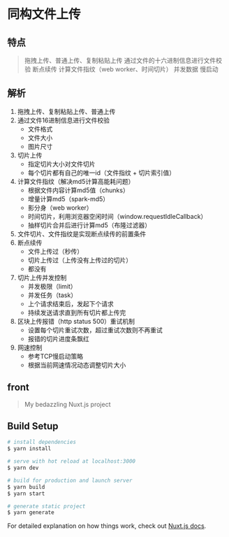 # 同构文件上传

## 特点
> 拖拽上传、普通上传、复制粘贴上传
> 通过文件的十六进制信息进行文件校验
> 断点续传
> 计算文件指纹（web worker、时间切片）
> 并发数据
> 慢启动

## 解析
1. 拖拽上传、复制粘贴上传、普通上传
2. 通过文件16进制信息进行文件校验
   - 文件格式
   - 文件大小
   - 图片尺寸
3. 切片上传
   - 指定切片大小对文件切片
   - 每个切片都有自己的唯一id（文件指纹 + 切片索引值）
4. 计算文件指纹（解决md5计算高能耗问题）
   - 根据文件内容计算md5值（chunks）
   - 增量计算md5（spark-md5）
   - 影分身（web worker）
   - 时间切片，利用浏览器空闲时间（window.requestIdleCallback）
   - 抽样切片合并后进行计算md5（布隆过滤器）
5. 文件切片、文件指纹是实现断点续传的前置条件
6. 断点续传
   - 文件上传过（秒传）
   - 切片上传过（上传没有上传过的切片）
   - 都没有
7. 切片上传并发控制
   - 并发极限（limit）
   - 并发任务（task）
   - 上个请求结束后，发起下个请求
   - 持续发送请求直到所有切片都上传完
8. 区块上传报错（http status 500）重试机制
   - 设置每个切片重试次数，超过重试次数则不再重试
   - 报错的切片进度条飘红
9. 网速控制
   - 参考TCP慢启动策略
   - 根据当前网速情况动态调整切片大小

## front

> My bedazzling Nuxt.js project

## Build Setup

```bash
# install dependencies
$ yarn install

# serve with hot reload at localhost:3000
$ yarn dev

# build for production and launch server
$ yarn build
$ yarn start

# generate static project
$ yarn generate
```

For detailed explanation on how things work, check out [Nuxt.js docs](https://nuxtjs.org).